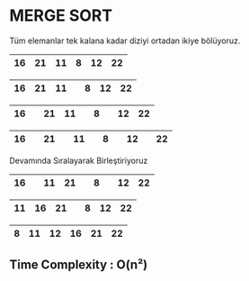# MERGE SORT
Tüm elemanlar tek kalana kadar diziyi ortadan ikiye bölüyoruz.

 | 16 | 21 | 11 | 8 | 12 | 22 |
 |:---|:---|:---|:---|:---|:---|

| 16 | 21 | 11 |   | 8 | 12 | 22 |
|:---|:---|:---|:--|:--|:---|:---| 


| 16 |  | 21 | 11 |     | 8 |   | 12 | 22 |
|:---|:-|:---|:---|:----|:--|:--|:---|:---| 

| 16 |  | 21 |  | 11 |   | 8 |  | 12 |  | 22 |
|:---|:-|:---|:-|:---|:--|:--|:-|:---|:-|:---|

Devamında Sıralayarak Birleştiriyoruz

| 16 |  | 11 | 21 |     | 8 |  | 12 | 22 |
|:---|:-|:---|:---|:----|:--|:-|:---|:---|

| 11 | 16 | 21 |        | 8 | 12 | 22 |
|:---|:---|:---|:-------|:--|:---|:---| 


| 8 | 11 | 12 | 16 | 21 | 22 |
|:--|:---|:---|:---|:---|:---|


## Time Complexity : O(n²)
